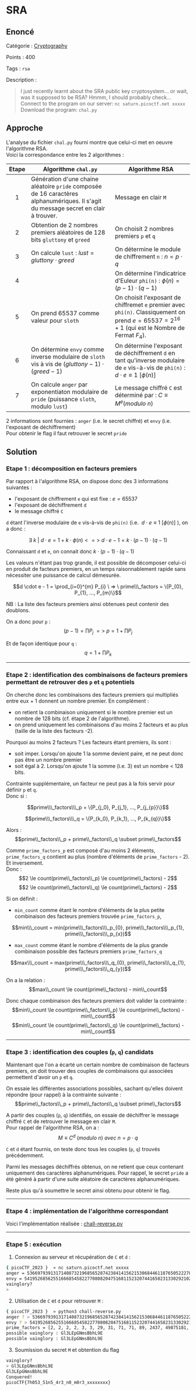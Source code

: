 # SRA

## Enoncé
Catégorie : [Cryptography](../)

Points : 400

Tags : `rsa`

Description :
> I just recently learnt about the SRA public key cryptosystem... or wait, was it supposed to be RSA? Hmmm, I should probably check...  
> Connect to the program on our server: `nc saturn.picoctf.net xxxxx`  
> Download the program: `chal.py`


## Approche

L'analyse du fichier `chal.py` fourni montre que celui-ci met en oeuvre l'algorithme RSA.  
Voici la correspondance entre les 2 algorithmes :

| Etape | Algorithme `chal.py` | Algorithme RSA 
| :-: | - | - 
| 1 | Génération d'une chaine aléatoire `pride` composée de 16 caractères alphanumériques. Il s'agit du message secret en clair à trouver. | Message en clair `M`
| 2 | Obtention de 2 nombres premiers aléatoires de 128 bits `gluttony` et `greed` | On choisit 2 nombres premiers `p` et `q`
| 3 | On calcule `lust` : $lust = gluttony \cdot greed$ | On détermine le module de chiffrement `n` : $n = p \cdot q$
| 4 |  | On détermine l'indicatrice d'Euleur `phi(n)` : $\phi(n) = (p-1)\cdot(q-1)$
| 5 | On prend 65537 comme valeur pour `sloth` | On choisit l'exposant de chiffremet `e` premier avec `phi(n)`. Classiquement on prend $e = 65537 = 2^{16} + 1$ (qui est le Nombre de Fermat $F_4$).
| 6 | On détermine `envy` comme inverse modulaire de `sloth` vis à vis de $(gluttony - 1) \cdot (greed - 1)$ | On détermine l'exposant de déchiffrement `d` en tant qu'inverse modulaire de `e` vis-à-vis de `phi(n)` : $d \cdot e \equiv 1\ [\phi(n)]$
| 7 | On calcule `anger` par exponentiaton modulaire de `pride` (puissance `sloth`,  modulo `lust`) | Le message chiffré `C` est déterminé par : $C \equiv M^{e} (modulo\ n)$


2 informations sont fournies : `anger` (i.e. le secret chiffré) et `envy` (i.e. l'exposant de déchiffrement)  
Pour obtenir le flag il faut retrouver le secret `pride`


## Solution

### Etape 1 : décomposition en facteurs premiers

Par rapport à l'algorithme RSA, on dispose donc des 3 informations suivantes :
- l'exposant de chiffrement `e` qui est fixe : $e = 65537$
- l'exposant de déchiffrement `d`
- le message chiffré `C`

`d` étant l'inverse modulaire de `e` vis-à-vis de `phi(n)` (i.e. $\ d \cdot e \equiv 1\ [\phi(n)]$ ), on a donc : 

$$ \exists\ k\ |\ d \cdot e = 1 + k \cdot \phi(n) <=> \ d \cdot e -1 =k \cdot (p-1) \cdot (q-1) $$

Connaissant `d` et `e`, on connait donc $k \cdot (p-1) \cdot (q-1)$

Les valeurs n'étant pas trop grande, il est possible de décomposer celui-ci en produit de facteurs premiers, en un temps raisonnablement rapide sans nécessiter une puissance de calcul démesurée.

$$d \cdot e - 1 = \prod_{i=0}^{m} P_{i} \ => \ prime\\\_factors = \{P_{0}, P_{1}, ..., P_{m}\}$$

NB : La liste des facteurs premiers ainsi obtenues peut contenir des doublons.

On a donc pour `p` :
$$(p-1) = \prod P_{j} \ => \ p = 1 + \prod P_{j} $$

Et de façon identique pour `q` :
$$q = 1 + \prod P_{k} $$

---

### Etape 2 : identification des combinaisons de facteurs premiers permettant de retrouver des `p` et `q` potentiels

On cherche donc les combinaisons des facteurs premiers qui multipliés entre eux + 1 donnent un nombre premier. En complément :
- on retient la combinaison uniquement si le nombre premier est un nombre de 128 bits (cf. étape 2 de l'algorithme).
- on prend uniquement les combinaisons d'au moins 2 facteurs et au plus (taille de la liste des facteurs -2).

Pourquoi au moins 2 facteurs ? Les facteurs étant premiers, ils sont :
- soit imper. Lorsqu'on ajoute 1 la somme devient paire, et ne peut donc pas être un nombre premier
- soit égal à 2. Lorsqu'on ajoute 1 la somme (i.e. 3) est un nombre < 128 bits.

Contrainte supplémentaire, un facteur ne peut pas à la fois servir pour définir `p` et `q`.  
Donc si :  

$$prime\\\_factors\\\_p = \{P_{j_0}, P_{j_1}, ..., P_{j_{p}}\}$$

$$prime\\\_factors\\\_q = \{P_{k_0}, P_{k_1}, ..., P_{k_{q}}\}$$

Alors :
$$prime\\_factors\\_p + prime\\_factors\\_q \subset prime\\_factors$$

Comme `prime_factors_p` est composé d'au moins 2 éléments, `prime_factors_q` contient au plus (nombre d'éléments de `prime_factors` - 2). Et inversement.  
Donc :
$$2 \le count(prime\\_factors\\_p) \le count(prime\\_factors) - 2$$
$$2 \le count(prime\\_factors\\_q) \le count(prime\\_factors) - 2$$

Si on définit : 
* `min_count` comme étant le nombre d'éléments de la plus petite combinaison des facteurs premiers trouvée `prime_factors_p`,

$$min\\\_count = min(prime\\\_factors\\\_p_{0}, prime\\\_factors\\\_p_{1}, prime\\\_factors\\\_p_{x})$$

* `max_count` comme étant le nombre d'éléments de la plus grande combinaison possible des facteurs premiers `prime_factors_q`

$$max\\\_count = max(prime\\\_factors\\\_q_{0}, prime\\\_factors\\\_q_{1}, prime\\\_factors\\\_q_{y})$$

On a la relation :
$$max\\_count \le count(prime\\_factors) - min\\_count$$

Donc chaque combinaison des facteurs premiers doit valider la contrainte :
$$min\\_count \le count(prime\\_factors\\_p) \le count(prime\\_factors) - min\\_count$$
$$min\\_count \le count(prime\\_factors\\_q) \le count(prime\\_factors) - min\\_count$$

---

### Etape 3 : identification des couples (`p`, `q`) candidats

Maintenant que l'on a écarté un certain nombre de combinaison de facteurs premiers, on   doit trouver des couples de combinaisons qui associées permettent d'avoir un `p` et `q`.

On essaie les différentes associations possibles, sachant qu'elles doivent répondre (pour rappel) à la contrainte suivante :
$$prime\\_factors\\_p + prime\\_factors\\_q \subset prime\\_factors$$

A partir des couples (`p`, `q`) identifiés, on essaie de déchiffrer le message chiffré `C` et de retrouver le message en clair `M`.  
Pour rappel de l'algorithme RSA, on a :
$$M \equiv C^{d}\ (modulo\ n) \ avec \ n = p \cdot q$$

`C` et `d` étant fournis, on teste donc tous les couples (`p`, `q`) trouvés précédemment.

Parmi les messages déchiffrés obtenus, on ne retient que ceux contenant uniquement des caractères alphanumériques. Pour rappel, le secret `pride` a été généré à partir d'une suite aléatoire de caractères alphanumériques.

Reste plus qu'à soumettre le secret ainsi obtenu pour obtenir le flag.

---

### Etape 4 : implémentation de l'algorithme correspondant

Voici l'implémentation réalisée : [chall-reverse.py](./chall-reverse.py)

---

### Etape 5 : exécution 

1. Connexion au serveur et récupération de `C` et `d` :
```bash
{ picoCTF_2023 }  » nc saturn.picoctf.net xxxxx
anger = 53669793913171408732196856528742384141562153068446118765052227063373349441805
envy = 54195268562551666854582277080820475168115232074416582313302921028869342214929
vainglory?
> 
```

2. Utilisation de `C` et `d` pour retrouver `M` :
```bash
{ picoCTF_2023 }  » python3 chall-reverse.py
anger ? > 53669793913171408732196856528742384141562153068446118765052227063373349441805
envy ? > 54195268562551666854582277080820475168115232074416582313302921028869342214929
prime_factors = [2, 2, 2, 2, 3, 3, 29, 31, 71, 71, 89, 2437, 49875181, 905936487457, 9425132741803, 58924214417773777974784486741974049]
possible vainglory : Gl3LEpGNmsBbhL9E
possible vainglory : Gl3LEpGNmsBbhL9E
```

3. Soumission du secret `M` et obtention du flag
```bash
vainglory?
> Gl3LEpGNmsBbhL9E
Gl3LEpGNmsBbhL9E
Conquered!
picoCTF{7h053_51n5_4r3_n0_m0r3_xxxxxxxx}
```
